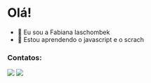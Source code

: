 # Olá!

- 👋 Eu sou a Fabiana Iaschombek 
- 🦚 Estou aprendendo o javascript e o scrach


### Contatos:

<div>
<a href="https://instagram.com/fabi.iaschombek" target="_blank"><img src="https://img.shields.io/badge/-Instagram-%23E4405F?style=for-the-badge&logo=instagram&logoColor=white" target="_blank"></a>
<a href = "mailto:fabiana.iaschombek.costa@escola.pr.gov.br"><img src="https://img.shields.io/badge/Gmail-D14836?style=for-the-badge&logo=gmail&logoColor=white" target="_blank"></a> 
</div>


